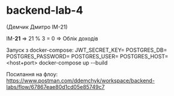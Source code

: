 # backend-lab-4

(Демчик Дмитро ІМ-21)

ІМ-**21** => 21 % 3 = 0 => Облік доходів

Запуск з docker-compose: JWT_SECRET_KEY=<your random key> POSTGRES_DB=<db name> POSTGRES_PASSWORD=<pass> POSTGRES_USER=<user> POSTGRES_HOST=<host+port> docker-compose up --build

Посилання на флоу: https://www.postman.com/ddemchyk/workspace/backend-labs/flow/67867eae80d1cd05e85749c7
